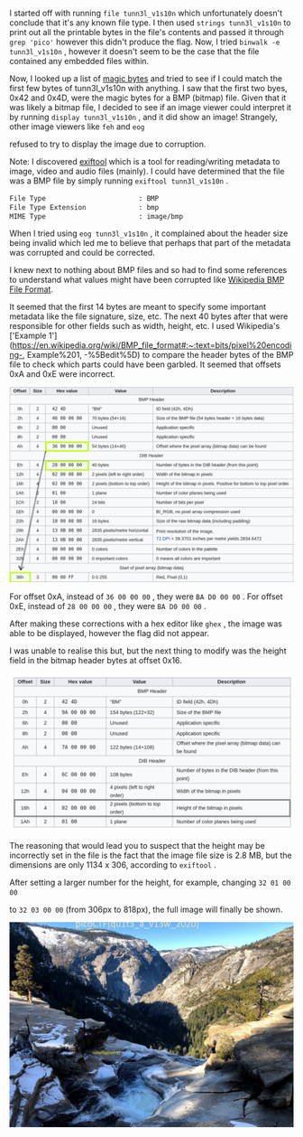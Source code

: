 I started off with running `file tunn3l_v1s10n` which unfortunately doesn't
conclude that it's any known file type. I then used `strings tunn3l_v1s10n` to print out all the printable bytes in the 
file's contents and passed it through `grep 'pico'` however this didn't produce
the flag. Now, I tried `binwalk -e tunn3l_v1s10n` , however it doesn't seem to be the case
that the file contained any embedded files within.

Now, I looked up a list of [magic bytes](https://en.wikipedia.org/wiki/List_of_file_signatures)
and tried to see if I could match the first few bytes of tunn3l_v1s10n with
anything. I saw that the first two byes, 0x42 and 0x4D, were the magic bytes 
for a BMP (bitmap) file. Given that it was likely a bitmap file, I decided
to see if an image viewer could interpret it by running `display tunn3l_v1s10n` , 
and it did show an image! Strangely, other image viewers like `feh` and `eog`

refused to try to display the image due to corruption.

Note: I discovered [exiftool](https://exiftool.org/) which is a tool for reading/writing metadata to
image, video and audio files (mainly). I could have determined that the file
was a BMP file by simply running `exiftool tunn3l_v1s10n` .

```
File Type                       : BMP
File Type Extension             : bmp
MIME Type                       : image/bmp
```

When I tried using `eog tunn3l_v1s10n` , it complained about the header size 
being invalid which led me to believe that perhaps that part of the metadata
was corrupted and could be corrected.

I knew next to nothing about BMP files and so had to find some references to
understand what values might have been corrupted like [Wikipedia BMP File Format](https://en.wikipedia.org/wiki/BMP_file_format).

It seemed that the first 14 bytes are meant to specify some important metadata
like the file signature, size, etc. The next 40 bytes after that were 
responsible for other fields such as width, height, etc. I used Wikipedia's ['Example 1'](https://en.wikipedia.org/wiki/BMP_file_format#:~:text=bits/pixel%20encoding-, Example%201, -%5Bedit%5D)
to compare the header bytes of the BMP file to check which parts could have been
garbled. It seemed that offsets 0xA and 0xE were incorrect.

![Incorrect bytes](https://raw.githubusercontent.com/Tymotex/CTFs/master/pico/tunn3l-v1s10n/incorrect-bytes.png)

For offset 0xA, instead of `36 00 00 00` , they were `BA D0 00 00` .
For offset 0xE, instead of `28 00 00 00` , they were `BA D0 00 00` .

After making these corrections with a hex editor like `ghex` , the image was
able to be displayed, however the flag did not appear.

I was unable to realise this but, but the next thing to modify was the height
field in the bitmap header bytes at offset 0x16.

![height bytes](https://raw.githubusercontent.com/Tymotex/CTFs/master/pico/tunn3l-v1s10n/height-bytes.png)

The reasoning that would lead you to suspect that the height may be incorrectly set in the file is the fact that
the image file size is 2.8 MB, but the dimensions are only 1134 x 306, according
to `exiftool` .

After setting a larger number for the height, for example, changing `32 01 00 00`

to `32 03 00 00` (from 306px to 818px), the full image will finally be shown.

![tunnel_vision_completed](https://raw.githubusercontent.com/Tymotex/CTFs/master/pico/tunn3l-v1s10n/tunn3l_v1s10n)
